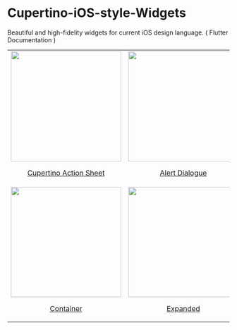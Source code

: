 # Cupertino-iOS-style-Widgets
Beautiful and high-fidelity widgets for current iOS design language. ( Flutter Documentation )

<table align="center" style="margin: 0px auto;">
  <tr>
    <td>
        <div style="text-align: center;">
             <img src="https://user-images.githubusercontent.com/70090469/176597390-97d8ceb1-2aa1-41f3-82ff-cf18d2bd32d4.png" height="250px"/>
            <p><a href="https://github.com/TheAppWizard/Cupertino-iOS-style-Widgets/blob/main/CupertinoActionSheet.dart" target="_blank">Cupertino Action Sheet</a></p>
        </div>
    </td>
    <td>
        <div style="text-align: center;">
            <img src="https://user-images.githubusercontent.com/70090469/176600363-d061ef1b-b34f-4a17-a98d-9978ad51b800.png" height="250px"/>
            <p><a href="https://github.com/TheAppWizard/Cupertino-iOS-style-Widgets/blob/main/AlertDialogue.dart" target="_blank">Alert Dialogue</a></p>
        </div>
    </td>
    <td>
        <div style="text-align: center;">
            <img src="screenshots/3_column.png" height="250px"/>
            <p><a href="/lib/3_column&row/column.dart" target="_blank">Column</a></p>
        </div>
    </td>
    <td>
        <div style="text-align: center;">
            <img src="screenshots/4_row.png" height="250px"/>
            <p><a href="/lib/3_column&row/row.dart" target="_blank">Row</a></p>
        </div>
    </td>
    <td>
        <div style="text-align: center;">
            <img src="screenshots/5_listview.png" height="250px"/>
            <p><a href="/lib/4_listview&builder/listview.dart" target="_blank">ListView & Builder</a></p>
        </div>
    </td>
  </tr>
  
   <tr>
    <td>
        <div style="text-align: center;">
            <img src="screenshots/1_container.png" height="250px"/>
            <p><a href="/lib/1_container/container.dart" target="_blank">Container</a></p>
        </div>
    </td>
    <td>
        <div style="text-align: center;">
            <img src="screenshots/2_expanded.png" height="250px"/>
            <p><a href="/lib/2_expanded/expanded.dart" target="_blank">Expanded</a></p>
        </div>
    </td>
    <td>
        <div style="text-align: center;">
            <img src="screenshots/3_column.png" height="250px"/>
            <p><a href="/lib/3_column&row/column.dart" target="_blank">Column</a></p>
        </div>
    </td>
    <td>
        <div style="text-align: center;">
            <img src="screenshots/4_row.png" height="250px"/>
            <p><a href="/lib/3_column&row/row.dart" target="_blank">Row</a></p>
        </div>
    </td>
    <td>
        <div style="text-align: center;">
            <img src="screenshots/5_listview.png" height="250px"/>
            <p><a href="/lib/4_listview&builder/listview.dart" target="_blank">ListView & Builder</a></p>
        </div>
    </td>
  </tr>
  
  
   
  
  
  
  </table>






